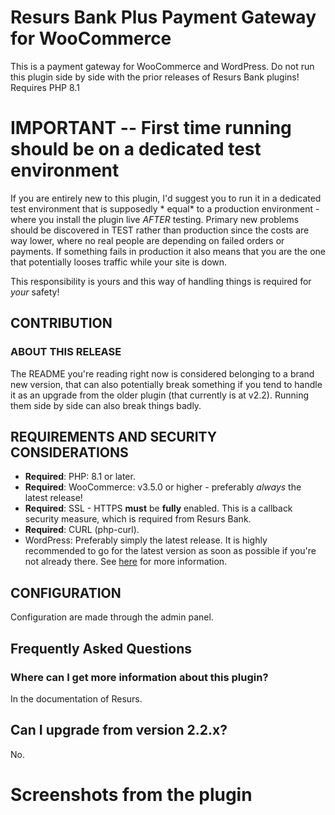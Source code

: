 # Resurs Bank Plus Payment Gateway for WooCommerce #

This is a payment gateway for WooCommerce and WordPress. Do not run this plugin side by side with the prior releases of Resurs Bank plugins!
Requires PHP 8.1

# IMPORTANT -- First time running should be on a dedicated test environment #

If you are entirely new to this plugin, I'd suggest you to run it in a dedicated test environment that is supposedly *
equal* to a production environment - where you install the plugin live *AFTER* testing. Primary new problems should be
discovered in TEST rather than production since the costs are way lower, where no real people are depending on failed
orders or payments. If something fails in production it also means that you are the one that potentially looses traffic
while your site is down.

This responsibility is yours and this way of handling things is required for *your* safety!

## CONTRIBUTION ##

### ABOUT THIS RELEASE ###

The README you're reading right now is considered belonging to a brand new version, that can also potentially break something if
you tend to handle it as an upgrade from the older plugin (that currently is at v2.2). Running them side by side can also break things badly.

## REQUIREMENTS AND SECURITY CONSIDERATIONS ##

* **Required**: PHP: 8.1 or later.
* **Required**: WooCommerce: v3.5.0 or higher - preferably *always* the latest release!
* **Required**: SSL - HTTPS **must** be **fully** enabled. This is a callback security measure, which is required from
  Resurs Bank.
* **Required**: CURL (php-curl).
* WordPress: Preferably simply the latest release. It is highly recommended to go for the latest version as soon as
  possible if you're not already there.
  See [here](https://make.wordpress.org/core/handbook/references/php-compatibility-and-wordpress-versions/) for more
  information.

## CONFIGURATION ##

Configuration are made through the admin panel.

## Frequently Asked Questions ##

### Where can I get more information about this plugin? ###

In the documentation of Resurs.

## Can I upgrade from version 2.2.x? ##

No.

# Screenshots from the plugin #

